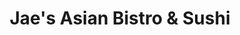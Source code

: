 ---
layout: place
title: "Jae's Asian Bistro & Sushi"
permalink: /washington/seattle/jae-s-asian-bistro-sushi.html
stateAbbr: WA
stateName: Washington
cityName: Seattle
seo:
  name: "Jae's Asian Bistro & Sushi"
  type: Restaurant
  links: https://www.jaesasianbistroandsushi-seattle.com/
description: "Looking for sushi in Seattle, Washington? Check out Jae's Asian Bistro & Sushi for a delightful Japanese dining experience. Enjoy a variety of sushi and othe..."
place_id: ChIJn9xP1iVrkFQRG2E9qB4cD54
photos:
  - name: >-
      places/ChIJn9xP1iVrkFQRG2E9qB4cD54/photos/AeeoHcLKwigtKcy8wTb5MfT_iZqreAk7v9uhDU2UDPeV39Y_ydo3FHNb-yome_mD8bnxK6_MQslLG_wB_R0hL--io5KT54LIFxdC11FCdB-OeA4oW0VdxHc5rayKFIhBBMY9zTuOpbHNwPb5zZ-nTl9bk7ZwPbmu3LKeqztEFPRx5CwrTBhHPXkJeJTuFBSBPTTik74pfgok2utY6EFWBdwDNnJIAQ88Kqq4-g9hn-9ZeT5xNMlBiZyaE1noF92OB7dnJdytaR_s-x4MIWlYW9JGbUA5jisAEgR6UiSivxwPUhuxXQvn_eFD9DKrnzo6GRENYJ_ZUF6YHb5uy7bFwJpzvcLMI4IxXgYp-zcJjZ8xfGOAU8DZcaZL9f-5BONFSpE6VYaSVD-HkWpWNEKUQd-asM1pMEGYRzfDVtpSrLlj5KXCfg
    widthPx: 4032
    heightPx: 3024
    authorAttributions:
      - displayName: Jason Chan
        uri: https://maps.google.com/maps/contrib/100646748096938948035
        photoUri: >-
          https://lh3.googleusercontent.com/a-/ALV-UjXVMt10zPsV1f0mNdih8CNuh1RqVvU8HB7XYXCuQVoS6Ui4KwwmSw=s100-p-k-no-mo
    flagContentUri: >-
      https://www.google.com/local/imagery/report/?cb_client=maps_api_places.places_api&image_key=!1e10!2sCIHM0ogKEICAgIDPqaLPcQ&hl=en-US
    googleMapsUri: >-
      https://www.google.com/maps/place//data=!3m4!1e2!3m2!1sCIHM0ogKEICAgIDPqaLPcQ!2e10!4m2!3m1!1s0x54906b25d64fdc9f:0x9e0f1c1ea83d611b
  - name: >-
      places/ChIJn9xP1iVrkFQRG2E9qB4cD54/photos/AeeoHcK39krYvw7InAP2JZ75l1gzW-3di3U-zfArcZe0QsQAgAMMTgrfF4BkseTniI3y69tDJVVzTAAzlK5tnxV7NcJqunQh6lYiW-ctRzifPDc3FflEIfSb7BN5z3RTgjk3SBdWlz-KTXs0ehosw9OG-EIMlhT1SjE3-v9olZshZ8XdhwnylzSf0-oBWNwGJSxO-UIoWq0cFHVA-m_kK6kDbfa91SkFeL6huB1EklhBcXCNG1QDRkvtNm93WDzz5D38NVqmwglr7dNBqdGuIjXedsegBMgkziM18j3cd2EYaW19VQ
    widthPx: 4000
    heightPx: 3000
    authorAttributions:
      - displayName: Jae's Asian Bistro & Sushi
        uri: https://maps.google.com/maps/contrib/104788649345232465237
        photoUri: >-
          https://lh3.googleusercontent.com/a/ACg8ocKgW5bRxLvNICk1GgELIlWRzKgMqTWjdHHL-3XAkMuqWQhJMw=s100-p-k-no-mo
    flagContentUri: >-
      https://www.google.com/local/imagery/report/?cb_client=maps_api_places.places_api&image_key=!1e10!2sAF1QipPjzjEc-710nyWnVnxpDgRQGCofOp2AGykaQWT1&hl=en-US
    googleMapsUri: >-
      https://www.google.com/maps/place//data=!3m4!1e2!3m2!1sAF1QipPjzjEc-710nyWnVnxpDgRQGCofOp2AGykaQWT1!2e10!4m2!3m1!1s0x54906b25d64fdc9f:0x9e0f1c1ea83d611b
  - name: >-
      places/ChIJn9xP1iVrkFQRG2E9qB4cD54/photos/AeeoHcJN6LrKgSuJqqyZdmzjj3WtNjd3FPoZvXtrdyjGi6P2fUgAcRvwC7U6919oG-iaWj5ASDIFPQOGWkido8SOj3gfKakAo0bVd_IUdAB7j4OsjRazg87x6vOSjzFOdtt0rQcH2LyCrv6RaeBMod0IjtznvcImfUsZ5qnAwDphBYpDn4vHcPpUGbL942z9YhqogjQ_dimCMK3aXEy7iTN8r7Hh0jNuR4qyFAr57LMjMkhbN6kBAm-rKTMGC61DkRYskXyoNcGNJMdhDArzc5AvopZGSduBRQxK971QgfyUgeqwpDn6aCkO7qXxwey1tlhf3UvZa9IOPdsjRnuam--yPVWWvwmXp5vqWUfyQl3C09Ak0oDpTAMKgf3lELIviYG-yv8GidWfaNXNI6WN6bCAwUCjThytXCJz3scssyKpEJE
    widthPx: 3565
    heightPx: 3000
    authorAttributions:
      - displayName: TONY Chang
        uri: https://maps.google.com/maps/contrib/110003125318807556647
        photoUri: >-
          https://lh3.googleusercontent.com/a-/ALV-UjVevN289WJHFJHQZw9PkcY6PKV7MV-RhCnLeXLLcM0Yh9dNqF5g0g=s100-p-k-no-mo
    flagContentUri: >-
      https://www.google.com/local/imagery/report/?cb_client=maps_api_places.places_api&image_key=!1e10!2sCIHM0ogKEICAgIDxpPGXaw&hl=en-US
    googleMapsUri: >-
      https://www.google.com/maps/place//data=!3m4!1e2!3m2!1sCIHM0ogKEICAgIDxpPGXaw!2e10!4m2!3m1!1s0x54906b25d64fdc9f:0x9e0f1c1ea83d611b
  - name: >-
      places/ChIJn9xP1iVrkFQRG2E9qB4cD54/photos/AeeoHcJReq8ZTg9pu5-3QzIfHtEFwybGFIMjmOZBDjEcTAStPZUbVuGCfrKKvPRJ6NU2dkLA04LBzG_batRQigYACMAeWPfVt99JPp3za-1p3AG8bAVQnbPwY9KZa0kELrWgguSGE9M7FSIEiwJ7uzAvkQs7BLrYeEki5RzQj6iCrFTmW1om68DblCPsLXbkT_m_Uzv_LSLG9O_JToTnzLW7enBEfh2FMZHuv9EiUjwkrEsw6SUfQslOR-eOBvaomJVRjElMDyClHChTYqLuPE8DZZdCeAnCI6flV64aO49_1Dg0gQ
    widthPx: 4000
    heightPx: 3000
    authorAttributions:
      - displayName: Jae's Asian Bistro & Sushi
        uri: https://maps.google.com/maps/contrib/104788649345232465237
        photoUri: >-
          https://lh3.googleusercontent.com/a/ACg8ocKgW5bRxLvNICk1GgELIlWRzKgMqTWjdHHL-3XAkMuqWQhJMw=s100-p-k-no-mo
    flagContentUri: >-
      https://www.google.com/local/imagery/report/?cb_client=maps_api_places.places_api&image_key=!1e10!2sAF1QipPvq1v9pOJCC-V5PiqtPszUTGTy3FUSGszZ6YQN&hl=en-US
    googleMapsUri: >-
      https://www.google.com/maps/place//data=!3m4!1e2!3m2!1sAF1QipPvq1v9pOJCC-V5PiqtPszUTGTy3FUSGszZ6YQN!2e10!4m2!3m1!1s0x54906b25d64fdc9f:0x9e0f1c1ea83d611b
  - name: >-
      places/ChIJn9xP1iVrkFQRG2E9qB4cD54/photos/AeeoHcJrI8m63Xe9jOulQMfcJEO0Ar3zuZVTLHQYh9Dex89yUbwUA3t4dX6SSpH2i6TYJgq19Irsxxratr30nvUDDDbk3_6N9XTuZLXxH7_SuWnOkyzEFA8V6YfNoXv8xXrE5axXzU09S6zBxVUzDDEA6ympQnOUQ8HBkc3fMwUY3-LvDpSCU90xN6BQfoAXVo_14-Cfs-MZ9MROWhk-x8kcuPzB63EX_Fygjw26LLP-CgMiR6htohHLTv4UIXAnvyFJdXR3BJ8kpwBt8ojsTDsRVwqZTvHmxGArPUyQ4yGeMO08G1nXqq-swbzxaIGVQR43oDZq6cSlhR59b04MD9lb5bNdtVyQGqXnO041GCcoxZ8pkgh5sr3kdyqKY3xrAhtpILxRwWI2TrVdbPTaSvLE6EEzFT2z5Hz08u7r1GQ4wQY
    widthPx: 4032
    heightPx: 3024
    authorAttributions:
      - displayName: Gentry Croley
        uri: https://maps.google.com/maps/contrib/100760390886657474351
        photoUri: >-
          https://lh3.googleusercontent.com/a-/ALV-UjU55lZNVH2PEzjS1yRDRs5Y2ZeZrO0mY45PaltreQrSceW-cyuS=s100-p-k-no-mo
    flagContentUri: >-
      https://www.google.com/local/imagery/report/?cb_client=maps_api_places.places_api&image_key=!1e10!2sCIHM0ogKEICAgIDH2r2vYg&hl=en-US
    googleMapsUri: >-
      https://www.google.com/maps/place//data=!3m4!1e2!3m2!1sCIHM0ogKEICAgIDH2r2vYg!2e10!4m2!3m1!1s0x54906b25d64fdc9f:0x9e0f1c1ea83d611b
  - name: >-
      places/ChIJn9xP1iVrkFQRG2E9qB4cD54/photos/AeeoHcIplNGdVyqOqr6krgq84DwmbWT-0NB4q_9bU36-PrAojqYNafR5HkJqugrrVYYNuUOkMySbnaPHLVU86l9r_YaLew7fmbMfsIVgSVuYxKCcY3tn6CZ72xNqc78epAr0DuUmVnXkG8fsMwDBJjS6kwim4vxe4QbdFSH4qDoABlU1Y9nCY3CIQn2b_huTbYGV7cgx9YIn66b5J892VtfBa6bvy_2Ej8zqEe_Vsh22lR_JRQprpW6UP9zue5JcUeEKWnp7pv-n8J3_VAKbEBFFoohDBye-I6vd4apjNxD9mo1R7hm2jWN5dsUCip_2fyvpqruzrqaWyfYuMpLqofNr4LxDJblBUEL2LBbOJPZmn7Hpb4_caQcokZPBYxeRRpuV9WuMVQ14JedDEPZclI-nT2_DNMVBU07iia-tMfhm_5JT-w
    widthPx: 3024
    heightPx: 4032
    authorAttributions:
      - displayName: Jason Chan
        uri: https://maps.google.com/maps/contrib/100646748096938948035
        photoUri: >-
          https://lh3.googleusercontent.com/a-/ALV-UjXVMt10zPsV1f0mNdih8CNuh1RqVvU8HB7XYXCuQVoS6Ui4KwwmSw=s100-p-k-no-mo
    flagContentUri: >-
      https://www.google.com/local/imagery/report/?cb_client=maps_api_places.places_api&image_key=!1e10!2sCIHM0ogKEICAgIDPqaLPMQ&hl=en-US
    googleMapsUri: >-
      https://www.google.com/maps/place//data=!3m4!1e2!3m2!1sCIHM0ogKEICAgIDPqaLPMQ!2e10!4m2!3m1!1s0x54906b25d64fdc9f:0x9e0f1c1ea83d611b
  - name: >-
      places/ChIJn9xP1iVrkFQRG2E9qB4cD54/photos/AeeoHcJgr5Cwfp3DBpNBrKkWWuvSNgaf5q_5DrB6zE8_jtm17N2xHXUDb5aun-_Gk79dTu_I_JmI5pYdhF-JCwrGTFnq280u9ZqjMX5IYmgCEAXoo_e6Y69lfpKCMv2rI6wfqeScEfGRqhk3i5vJbhJcZVKy1O4vWCJ0lvVdq9FOHL78sFDs5HC4ZLy8KCA7ElG77V0K6jDKbvtaxNtIBH3UNaWZ2hXqJY2c6THLxZOLeWX91xI8m7Aw0DxvQ9kXeTuOi6ef0T7_zimn12DXyJOYkebhaDDaZS_bTb3_IOwYORGNqcockcNBFYeSHJJwEjqfo7Zitu_lyHLBTwbD8fck3pPFPJVCHUGSJOXNrjXmajSQd-f78tSy-HaOCiBm5efRrABFX2i8mX8OwCFq1Nuis5n74tRoPtAyrXE-XyRWOyN_df4
    widthPx: 4032
    heightPx: 3024
    authorAttributions:
      - displayName: Maddy Hutchison (Maddy)
        uri: https://maps.google.com/maps/contrib/106844013457049673569
        photoUri: >-
          https://lh3.googleusercontent.com/a-/ALV-UjXTrgolJSHuiA2pgttwLtA4ILBitE9_-od6eN6MUJVm65OHOPU=s100-p-k-no-mo
    flagContentUri: >-
      https://www.google.com/local/imagery/report/?cb_client=maps_api_places.places_api&image_key=!1e10!2sCIHM0ogKEICAgIDTud_NhgE&hl=en-US
    googleMapsUri: >-
      https://www.google.com/maps/place//data=!3m4!1e2!3m2!1sCIHM0ogKEICAgIDTud_NhgE!2e10!4m2!3m1!1s0x54906b25d64fdc9f:0x9e0f1c1ea83d611b
  - name: >-
      places/ChIJn9xP1iVrkFQRG2E9qB4cD54/photos/AeeoHcI5-Re5DbZJAyoHpA-RJqiVKMeStnIpLAIMIRS6xg7oXkwrQKDW17dh7DLT3dAprgEWH6TnMiIFdbs53UMWKZmO8ZZRyzU9_l3u7gjRj9M2VJTmlH6bIBwXESZP9qnvtKxZ2ITtQ2lwTe3OhGGI1KtfGcKZ4kkorn1kHFUQ90nVGOLCFNs5bVkpDMkdF4Q8dOBoYl2kmWUhYm-pIxoHujpSjfEmJon0gjWnRpxn0n02BIaxDWQG-hzViQDr925W1k7FXR1gFQMIqX5am4lwyMdFRlFAl-HcPaHys4H8kfEQZejoeTslBG0AIfAUCYFAdH82ceZDPAKL0-xBrsA1E94DVoZOKZfmF34etMuu0Jb573xIDOPgI0Xjd_FVZVhuvx0IjDzNQLci3eBmOu_8PFURDl06-FMbsPZ2byuyKMlBumo
    widthPx: 4800
    heightPx: 3600
    authorAttributions:
      - displayName: Carol W
        uri: https://maps.google.com/maps/contrib/104318190903897458207
        photoUri: >-
          https://lh3.googleusercontent.com/a-/ALV-UjXN9Eyhe9awnxoyyG6YCXaJj53er_iSob2sGLBz1SwCxiQgZKWr=s100-p-k-no-mo
    flagContentUri: >-
      https://www.google.com/local/imagery/report/?cb_client=maps_api_places.places_api&image_key=!1e10!2sCIHM0ogKEICAgICHifni8AE&hl=en-US
    googleMapsUri: >-
      https://www.google.com/maps/place//data=!3m4!1e2!3m2!1sCIHM0ogKEICAgICHifni8AE!2e10!4m2!3m1!1s0x54906b25d64fdc9f:0x9e0f1c1ea83d611b
  - name: >-
      places/ChIJn9xP1iVrkFQRG2E9qB4cD54/photos/AeeoHcI845Pr25UFkP7DJQc4AiQ9vt6fgkYje2TMQOggMZqQvpipzawFsn8I2sjvRqWHSXAcIHJOJCTYPirnUJ2jzIAZTnDJnStwpjBVZMwz30vzKB9VUg4Oaa1g82ASmRv4NSzUySIjQvwTHGwVEJJk8lu3eQL-UiYj5AsjaR7DGkW7qcBqrsoydLVmtYR-HWMJoi9XzIi6tp8LUZMdgdz3GBfNJJy7SBIF6DeuLVbuF2_RWXmHKGKEh4uhXcDQ977KxZH1ikJrXxKs8BVxDiWbVqIpwru-xQpG84jftxlIc_NKGSVi_VH4Sx6X_fRBoALCWuMxDJK7Zq0ylSY3fqRYoZs3nMHtUcxhtmAxpcMY-3TkiDeXiJuXgLUo60oIMbQMTfIVmYi6vkmooAyoBY2fCNkL8Lx3Eu6dITWaqL-xnmgXv9dh
    widthPx: 4000
    heightPx: 2252
    authorAttributions:
      - displayName: TONY Chang
        uri: https://maps.google.com/maps/contrib/110003125318807556647
        photoUri: >-
          https://lh3.googleusercontent.com/a-/ALV-UjVevN289WJHFJHQZw9PkcY6PKV7MV-RhCnLeXLLcM0Yh9dNqF5g0g=s100-p-k-no-mo
    flagContentUri: >-
      https://www.google.com/local/imagery/report/?cb_client=maps_api_places.places_api&image_key=!1e10!2sCIHM0ogKEICAgIDOxZf7vgE&hl=en-US
    googleMapsUri: >-
      https://www.google.com/maps/place//data=!3m4!1e2!3m2!1sCIHM0ogKEICAgIDOxZf7vgE!2e10!4m2!3m1!1s0x54906b25d64fdc9f:0x9e0f1c1ea83d611b
  - name: >-
      places/ChIJn9xP1iVrkFQRG2E9qB4cD54/photos/AeeoHcLUT2zJCiIwamLQBBft66DSUW1ktxf2w5NjSg83iZT_wgYe6FwUerViKtw5cn5oC4nGSLuRA7FJPoW3ZmL4OAj2uggZqL50UZ1C7JqGOu4plVjKqnuUfTNwLnChSZ9Q6XhfhVl8zxAqFkh39EwvWxpCYRkisp1F-41GODCUaxAXRbniJ2nimBG7BGAfSO7Wbh08LiqfECnV5mqQ3WNACwktXjHYK1xFv1Fr0r4DLwZOb1UM1c6x5ldgGxSpXnGrX1bXYFVQrZoxyx8oLfmz6WV5qgAzVqiahyu2RZfaSfD8wta14jjYRATnrTIWzX-vZk6iilF09nJv856RjI6RYSY__q3vIfk6OK2aFYhfEwDVm69LGl8AVKMFaFR5WLNKWkvgbO1L2vslNwN4PXES5eCmuq2tmpG2rPTHMZJInwQ
    widthPx: 4800
    heightPx: 3200
    authorAttributions:
      - displayName: Pattara Mukdung
        uri: https://maps.google.com/maps/contrib/110154004054599838542
        photoUri: >-
          https://lh3.googleusercontent.com/a-/ALV-UjVek8IbGZztmgX3zLY37s-1Q0QpyhfhNYhfFTpx7TJDx86jeQgz=s100-p-k-no-mo
    flagContentUri: >-
      https://www.google.com/local/imagery/report/?cb_client=maps_api_places.places_api&image_key=!1e10!2sCIHM0ogKEICAgIDHvOGUQg&hl=en-US
    googleMapsUri: >-
      https://www.google.com/maps/place//data=!3m4!1e2!3m2!1sCIHM0ogKEICAgIDHvOGUQg!2e10!4m2!3m1!1s0x54906b25d64fdc9f:0x9e0f1c1ea83d611b
address: 2801 E Madison St, Seattle, WA 98112, USA
street: 2801 E Madison St
city: Seattle
state: WA
zip: '98112'
country: USA
neighborhood: Madison Valley
latitude: '47.623419'
longitude: '-122.295878'
accessibility_options:
  wheelchairAccessibleEntrance: true
  wheelchairAccessibleRestroom: true
  wheelchairAccessibleSeating: true
business_status: OPERATIONAL
name: Jae's Asian Bistro & Sushi
google_maps_links:
  directionsUri: >-
    https://www.google.com/maps/dir//''/data=!4m7!4m6!1m1!4e2!1m2!1m1!1s0x54906b25d64fdc9f:0x9e0f1c1ea83d611b!3e0
  placeUri: https://maps.google.com/?cid=11389352900640465179
  writeAReviewUri: >-
    https://www.google.com/maps/place//data=!4m3!3m2!1s0x54906b25d64fdc9f:0x9e0f1c1ea83d611b!12e1
  reviewsUri: >-
    https://www.google.com/maps/place//data=!4m4!3m3!1s0x54906b25d64fdc9f:0x9e0f1c1ea83d611b!9m1!1b1
  photosUri: >-
    https://www.google.com/maps/place//data=!4m3!3m2!1s0x54906b25d64fdc9f:0x9e0f1c1ea83d611b!10e5
primary_type: Japanese Restaurant
opening_hours:
  regular: null
  current: null
secondary_opening_hours:
  regular:
    weekdayDescriptions: null
    type: null
  current:
    weekdayDescriptions: null
    type: null
phone: (206) 323-0171
price_level: PRICE_LEVEL_MODERATE
price_range: null
rating: '4.7'
rating_count: 109
website: https://www.jaesasianbistroandsushi-seattle.com/
reviews: null
parking_options: null
payment_options: null
allow_dogs: null
curbside_pickup: null
delivery: null
dine_in: null
good_for_children: null
good_for_groups: null
good_for_sports: null
live_music: null
menu_for_children: null
outdoor_seating: null
reservable: null
restroom: null
serves_beer: null
serves_breakfast: null
serves_brunch: null
serves_cocktails: null
serves_coffee: null
serves_dinner: null
serves_dessert: null
serves_lunch: null
serves_vegetarian_food: null
serves_wine: null
takeout: null
summary: null

---